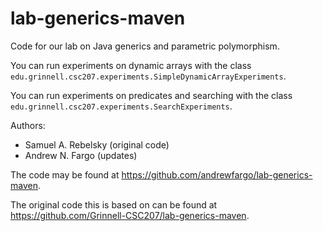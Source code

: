 lab-generics-maven
==================

Code for our lab on Java generics and parametric polymorphism.

You can run experiments on dynamic arrays with the class
`edu.grinnell.csc207.experiments.SimpleDynamicArrayExperiments`.

You can run experiments on predicates and searching with the class
`edu.grinnell.csc207.experiments.SearchExperiments`.

Authors:

* Samuel A. Rebelsky (original code)
* Andrew N. Fargo (updates)

The code may be found at <https://github.com/andrewfargo/lab-generics-maven>.

The original code this is based on can be found at
<https://github.com/Grinnell-CSC207/lab-generics-maven>.
